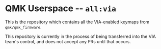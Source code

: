 # QMK Userspace -- `all:via`
This is the repository which contains all the VIA-enabled keymaps from `qmk/qmk_firmware`.

This repository is currently in the process of being transferred into the VIA team's control, and does not accept any PRs until that occurs.
